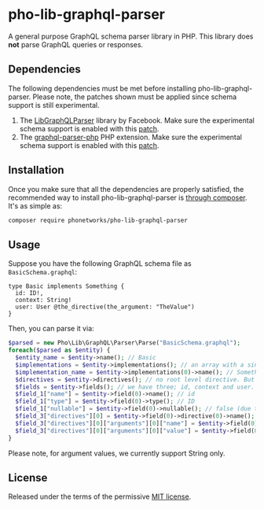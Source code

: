 # pho-lib-graphql-parser

A general purpose GraphQL schema parser library in PHP. This library does **not** parse GraphQL queries or responses.

## Dependencies

The following dependencies must be met before installing pho-lib-graphql-parser. Please note, the patches shown must be applied since schema support is still experimental.

1. The [LibGraphQLParser](https://github.com/graphql/libgraphqlparser) library by Facebook. Make sure the experimental schema support is enabled with this [patch](https://github.com/graphql/libgraphqlparser/pull/49/files).
2. The [graphql-parser-php](https://github.com/dosten/graphql-parser-php) PHP extension. Make sure the experimental schema support is enabled with this [patch](https://github.com/dosten/graphql-parser-php/pull/4/commits/63d9108567a81d4777f031044dbaf65017d7a139).

## Installation

Once you make sure that all the dependencies are properly satisfied, the recommended way to install pho-lib-graphql-parser is [through composer](https://getcomposer.org/). It's as simple as:

```bash
composer require phonetworks/pho-lib-graphql-parser
```

## Usage

Suppose you have the following GraphQL schema file as ```BasicSchema.graphql```:

```
type Basic implements Something {
  id: ID!,
  context: String!
  user: User @the_directive(the_argument: "TheValue")
}
```

Then, you can parse it via:

```php
$parsed = new Pho\Lib\GraphQL\Parser\Parse("BasicSchema.graphql");
foreach($parsed as $entity) {
  $entity_name = $entity->name(); // Basic
  $implementations = $entity->implementations(); // an array with a single element
  $implementation_name = $entity->implementations(0)->name(); // Something
  $directives = $entity->directives(); // no root level directive. But we would have one if it was type Basic @is_a { ...
  $fields = $entity->fields(); // we have three; id, context and user.
  $field_1["name"] = $entity->field(0)->name(); // id
  $field_1["type"] = $entity->field(0)->type(); // ID
  $field_1["nullable"] = $entity->field(0)->nullable(); // false (due to !)
  $field_3["directives"][0] = $entity->field(0)->directive(0)->name(); // the_directive
  $field_3["directives"][0]["arguments"][0]["name"] = $entity->field(0)->directive(0)->name(); // the_argument
  $field_3["directives"][0]["arguments"][0]["value"] = $entity->field(0)->directive(0)->value(); // TheValue 
}
```
Please note, for argument values, we currently support String only.

## License

Released under the terms of the permissive [MIT license](http://opensource.org/licenses/MIT).
